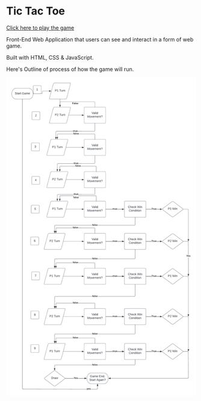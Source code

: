 # Tic Tac Toe 
<a href="https://kenny-136.github.io/tic-tac-toe/" target="_blank"> Click here to play the game</a>

<p>Front-End Web Application that users can see and interact in a form of web game.</p>
<p>Built with HTML, CSS & JavaScript.</p>
<p>Here's Outline of process of how the game will run.</p>
<img src="./images/outline-program.png">
